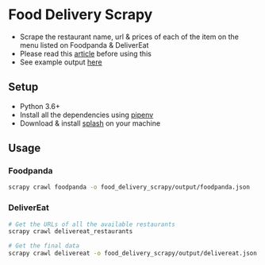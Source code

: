 # Food Delivery Scrapy

- Scrape the restaurant name, url & prices of each of the item on the menu listed on Foodpanda & DeliverEat
- Please read this [article](https://benbernardblog.com/web-scraping-and-crawling-are-perfectly-legal-right/) before using this
- See example output [here](https://github.com/ngshiheng/food-delivery-scrapy/tree/master/food_delivery_scrapy/food_delivery_scrapy/example_output)

## Setup

- Python 3.6+
- Install all the dependencies using [pipenv](https://pipenv.pypa.io/en/latest/)
- Download & install [splash](https://splash.readthedocs.io/en/stable/install.html#linux-docker) on your machine

## Usage

### Foodpanda

```sh
scrapy crawl foodpanda -o food_delivery_scrapy/output/foodpanda.json
```

### DeliverEat

```sh
# Get the URLs of all the available restaurants
scrapy crawl delivereat_restaurants

# Get the final data
scrapy crawl delivereat -o food_delivery_scrapy/output/delivereat.json
```
